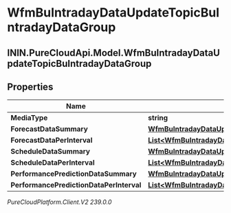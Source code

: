 # WfmBuIntradayDataUpdateTopicBuIntradayDataGroup

## ININ.PureCloudApi.Model.WfmBuIntradayDataUpdateTopicBuIntradayDataGroup

## Properties

|Name | Type | Description | Notes|
|------------ | ------------- | ------------- | -------------|
| **MediaType** | **string** |  | [optional] |
| **ForecastDataSummary** | [**WfmBuIntradayDataUpdateTopicBuIntradayForecastData**](WfmBuIntradayDataUpdateTopicBuIntradayForecastData) |  | [optional] |
| **ForecastDataPerInterval** | [**List&lt;WfmBuIntradayDataUpdateTopicBuIntradayForecastData&gt;**](WfmBuIntradayDataUpdateTopicBuIntradayForecastData) |  | [optional] |
| **ScheduleDataSummary** | [**WfmBuIntradayDataUpdateTopicBuIntradayScheduleData**](WfmBuIntradayDataUpdateTopicBuIntradayScheduleData) |  | [optional] |
| **ScheduleDataPerInterval** | [**List&lt;WfmBuIntradayDataUpdateTopicBuIntradayScheduleData&gt;**](WfmBuIntradayDataUpdateTopicBuIntradayScheduleData) |  | [optional] |
| **PerformancePredictionDataSummary** | [**WfmBuIntradayDataUpdateTopicIntradayPerformancePredictionData**](WfmBuIntradayDataUpdateTopicIntradayPerformancePredictionData) |  | [optional] |
| **PerformancePredictionDataPerInterval** | [**List&lt;WfmBuIntradayDataUpdateTopicIntradayPerformancePredictionData&gt;**](WfmBuIntradayDataUpdateTopicIntradayPerformancePredictionData) |  | [optional] |



_PureCloudPlatform.Client.V2 239.0.0_
